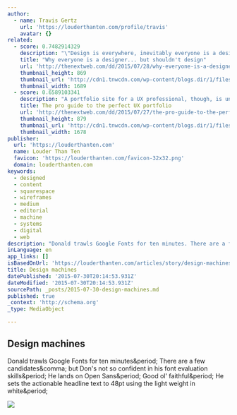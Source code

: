 ```yaml
---
author:
  - name: Travis Gertz
    url: 'https://louderthanten.com/profile/travis'
    avatar: {}
related:
  - score: 0.7482914329
    description: "\"Design is everywhere, inevitably everyone is a designer,\" says Tim Brown of IDEO. That's something we've heard time and time again. Because if you're a problem solver, you're a designer. Even Don Norman, who coined the term \"user experience,\" says that everyone is a designer. As he writes: \"We are all designers."
    title: "Why everyone is a designer... but shouldn't design"
    url: 'http://thenextweb.com/dd/2015/07/28/why-everyone-is-a-designer-but-shouldnt-design/'
    thumbnail_height: 869
    thumbnail_url: 'http://cdn1.tnwcdn.com/wp-content/blogs.dir/1/files/2015/07/designer1.jpg'
    thumbnail_width: 1689
  - score: 0.6589103341
    description: "A portfolio site for a UX professional, though, is unique because it's both. For UX and UI designers, your website is more than just descriptions of your work - it is your work. In a lot of cases, the site alone may determine whether or not you get hired, so do everything you can to make it perfect."
    title: The pro guide to the perfect UX portfolio
    url: 'http://thenextweb.com/dd/2015/07/27/the-pro-guide-to-the-perfect-ux-portfolio/'
    thumbnail_height: 879
    thumbnail_url: 'http://cdn1.tnwcdn.com/wp-content/blogs.dir/1/files/2015/07/portfolio.jpg'
    thumbnail_width: 1678
publisher:
  url: 'https://louderthanten.com'
  name: Louder Than Ten
  favicon: 'https://louderthanten.com/favicon-32x32.png'
  domain: louderthanten.com
keywords:
  - designed
  - content
  - squarespace
  - wireframes
  - medium
  - editorial
  - machine
  - systems
  - digital
  - web
description: "Donald trawls Google Fonts for ten minutes. There are a few candidates, but Don's not so confident in his font evaluation skills. He lands on Open Sans. Good ol' faithful. He sets the actionable headline text to 48pt using the light weight in white."
inLanguage: en
app_links: []
isBasedOnUrl: 'https://louderthanten.com/articles/story/design-machines'
title: Design machines
datePublished: '2015-07-30T20:14:53.931Z'
dateModified: '2015-07-30T20:14:53.931Z'
sourcePath: _posts/2015-07-30-design-machines.md
published: true
_context: 'http://schema.org'
_type: MediaObject

---
```

<article style=""><h1>Design machines</h1><p>Donald trawls Google Fonts for ten minutes&amp;period; There are a few candidates&amp;comma; but Don's not so confident in his font evaluation skills&amp;period; He lands on Open Sans&amp;period; Good ol' faithful&amp;period; He sets the actionable headline text to 48pt using the light weight in white&amp;period;</p><img src="https://dwpz7qu8szxnd.cloudfront.net/articles/collage.jpg?mtime=20150627170425" /></article>